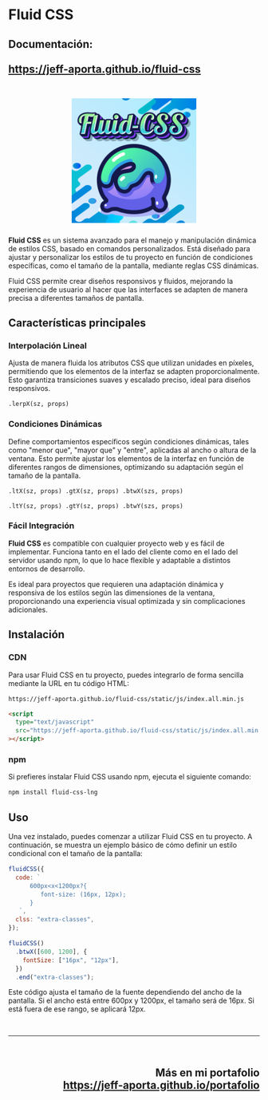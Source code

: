 # Fluid CSS

<h2>
    Documentación:
    <br/>
    <br/>
    <a target="_blank" href="https://jeff-aporta.github.io/fluid-css">
        https://jeff-aporta.github.io/fluid-css
        <br/>
        <br/>
        <p align="center">
            <img src="static/img/app.svg" width="250" height="250" />
        </p>
    </a>
</h2>

**Fluid CSS** es un sistema avanzado para el manejo y manipulación dinámica de estilos CSS, basado en comandos personalizados. Está diseñado para ajustar y personalizar los estilos de tu proyecto en función de condiciones específicas, como el tamaño de la pantalla, mediante reglas CSS dinámicas.

Fluid CSS permite crear diseños responsivos y fluidos, mejorando la experiencia de usuario al hacer que las interfaces se adapten de manera precisa a diferentes tamaños de pantalla.

## Características principales

### Interpolación Lineal

Ajusta de manera fluida los atributos CSS que utilizan unidades en píxeles, permitiendo que los elementos de la interfaz se adapten proporcionalmente. Esto garantiza transiciones suaves y escalado preciso, ideal para diseños responsivos.

```
.lerpX(sz, props)
```

### Condiciones Dinámicas

Define comportamientos específicos según condiciones dinámicas, tales como "menor que", "mayor que" y "entre", aplicadas al ancho o altura de la ventana. Esto permite ajustar los elementos de la interfaz en función de diferentes rangos de dimensiones, optimizando su adaptación según el tamaño de la pantalla.

```
.ltX(sz, props) .gtX(sz, props) .btwX(szs, props)
```

```
.ltY(sz, props) .gtY(sz, props) .btwY(szs, props)
```

### Fácil Integración

**Fluid CSS** es compatible con cualquier proyecto web y es fácil de implementar. Funciona tanto en el lado del cliente como en el lado del servidor usando npm, lo que lo hace flexible y adaptable a distintos entornos de desarrollo.

Es ideal para proyectos que requieren una adaptación dinámica y responsiva de los estilos según las dimensiones de la ventana, proporcionando una experiencia visual optimizada y sin complicaciones adicionales.

## Instalación

### CDN

Para usar Fluid CSS en tu proyecto, puedes integrarlo de forma sencilla mediante la URL en tu código HTML:

```
https://jeff-aporta.github.io/fluid-css/static/js/index.all.min.js
```

```html
<script
  type="text/javascript"
  src="https://jeff-aporta.github.io/fluid-css/static/js/index.all.min.js"
></script>
```

### npm

Si prefieres instalar Fluid CSS usando npm, ejecuta el siguiente comando:

```bash
npm install fluid-css-lng
```

## Uso

Una vez instalado, puedes comenzar a utilizar Fluid CSS en tu proyecto. A continuación, se muestra un ejemplo básico de cómo definir un estilo condicional con el tamaño de la pantalla:

```javascript
fluidCSS({
  code: `
      600px<x<1200px?{
         font-size: (16px, 12px);
      }
   `,
  clss: "extra-classes",
});
```

```javascript
fluidCSS()
  .btwX([600, 1200], {
    fontSize: ["16px", "12px"],
  })
  .end("extra-classes");
```

Este código ajusta el tamaño de la fuente dependiendo del ancho de la pantalla. Si el ancho está entre 600px y 1200px, el tamaño será de 16px. Si está fuera de ese rango, se aplicará 12px.

<br />
<hr />
<br />

<h2 align="right">
  Más en mi portafolio
  <br />
  <a href="https://jeff-aporta.github.io/portafolio">
    https://jeff-aporta.github.io/portafolio
  </a>
</h2>
